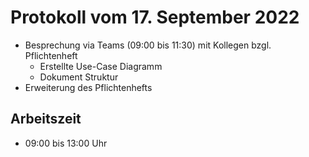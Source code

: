 # Protokoll vom 17. September 2022
- Besprechung via Teams (09:00 bis 11:30) mit Kollegen bzgl. Pflichtenheft
    - Erstellte Use-Case Diagramm
    - Dokument Struktur
- Erweiterung des Pflichtenhefts

## Arbeitszeit
<!-- { "progress": true, "date": ["22/09/17"] } -->
- 09:00 bis 13:00 Uhr
<!-- { "progress": false } -->